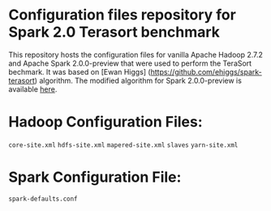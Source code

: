 # Configuration files repository for Spark 2.0 Terasort benchmark

This repository hosts the configuration files for vanilla Apache Hadoop 2.7.2 and Apache Spark 2.0.0-preview that were used to perform the TeraSort bechmark. It was based on [Ewan Higgs] (https://github.com/ehiggs/spark-terasort) algorithm. The modified algorithm for Spark 2.0.0-preview is available [here](https://github.com/bigstepinc/spark-terasort).

# Hadoop Configuration Files:

`core-site.xml`
`hdfs-site.xml`
`mapered-site.xml`
`slaves`
`yarn-site.xml`

# Spark Configuration File:

`spark-defaults.conf`
